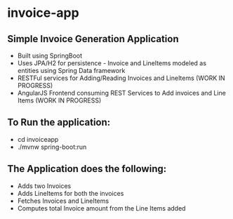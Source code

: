 # invoice-app
## Simple Invoice Generation Application
* Built using SpringBoot
* Uses JPA/H2 for persistence - Invoice and LineItems modeled as entities using Spring Data framework
* RESTFul services for Adding/Reading Invoices and LineItems (WORK IN PROGRESS)
* AngularJS Frontend consuming REST Services to Add invoices and Line Items (WORK IN PROGRESS)

## To Run the application:
* cd invoiceapp
* ./mvnw spring-boot:run

## The Application does the following:
* Adds two Invoices
* Adds LineItems for both the invoices
* Fetches Invoices and LineItems
* Computes total Invoice amount from the Line Items added
